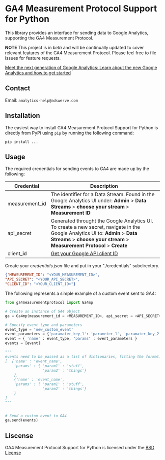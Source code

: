 # GA4 Measurement Protocol Support for Python

This library provides an interface for sending data to Google Analytics, supporting the GA4 Measurement Protocol.

**NOTE** This project is in *beta* and will be continually updated to cover relevant features of the GA4 Measurement Protocol. Please feel free to file issues for feature requests.

[Meet the next generation of Google Analytics: Learn about the new Google Analytics and how to get started](https://support.google.com/analytics/answer/10089681)

## Contact

Email: `analytics-help@adswerve.com`

## Installation

The easiest way to install GA4 Measurement Protocol Support for Python is directly from PyPi using `pip` by running the following command:

`pip install ...`


## Usage

The required credentials for sending events to GA4 are made up by the following:

|Credential|Description|
|---|---|
|measurement_id|The identifier for a Data Stream. Found in the Google Analytics UI under:  **Admin** > **Data Streams** > **choose your stream** > **Measurement ID**|
|api_secret|Generated throught the Google Analytics UI. To create a new secret, navigate in the Google Analytics UI to: **Admin** > **Data Streams** > **choose your stream** > **Measurement Protocol** > **Create**|
|client_id|[Get your Google API client ID](https://developers.google.com/identity/one-tap/web/guides/get-google-api-clientid)|


Create your *credentials.json* file and put in your "./credentials" subdirectory.

``` json 
{"MEASUREMENT_ID": "<YOUR_MEASUREMENT_ID>",
"API_SECRET": "<YOUR_API_SECRET>",
"CLIENT_ID": "<YOUR_CLIENT_ID>"}
```
The following represents a simple example of a custom event sent to GA4:
``` python 
from ga4measurementprotocol import Ga4mp

# Create an instance of GA4 object
ga = Ga4mp(measurement_id = <MEASUREMENT_ID>, api_secret = <API_SECRET>, client_id=<CLIENT_ID>)

# Specify event type and parameters
event_type = 'new_custom_event'
event_parameters = {'paramater_key_1': 'parameter_1', 'paramater_key_2': 'parameter_2'}
event = { 'name' : event_type, 'params' : event_parameters }
events = [event]

"""
events need to be passed as a list of dictionaries, fitting the format:
[  {'name' : 'event_name', 
    'params' : { 'param1' : 'stuff',
                 'param2' : 'things'}
    },
    {'name' : 'event_name',
    'params' : { 'param1' : 'stuff',
                 'param2' : 'things'}
    }
]
"""


# Send a custom event to GA4
ga.send(events)
```

## Liscense

GA4 Measurement Protocol Support for Python is licensed under the [BSD License](./LICENSE)